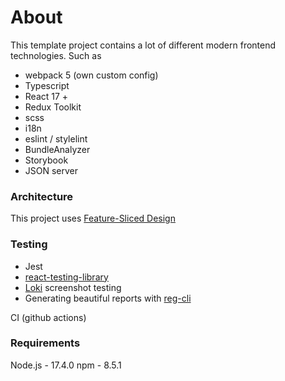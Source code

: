 # About 
This template project contains a lot of different modern frontend technologies. 
Such as 
- webpack 5 (own custom config)
- Typescript
- React 17 +
- Redux Toolkit
- scss 
- i18n
- eslint / stylelint
- BundleAnalyzer
- Storybook
- JSON server

### Architecture 
This project uses [Feature-Sliced Design](https://feature-sliced.design/ru/)

### Testing
- Jest
- [react-testing-library](https://testing-library.com/docs/react-testing-library/intro/)
- [Loki](https://loki.js.org/) screenshot testing
- Generating beautiful reports with [reg-cli](https://github.com/reg-viz/reg-cli)

CI (github actions) 

### Requirements
Node.js - 17.4.0
npm  - 8.5.1
